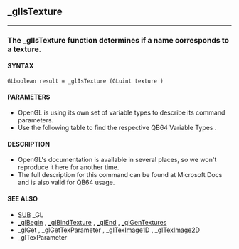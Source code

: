 ## _glIsTexture
---

### The _glIsTexture function determines if a name corresponds to a texture.

#### SYNTAX

`GLboolean result = _glIsTexture (GLuint texture )`

#### PARAMETERS
* OpenGL is using its own set of variable types to describe its command parameters.
* Use the following table to find the respective QB64 Variable Types .


#### DESCRIPTION
* OpenGL's documentation is available in several places, so we won't reproduce it here for another time.
* The full description for this command can be found at Microsoft Docs and is also valid for QB64 usage.


#### SEE ALSO
* [SUB](./SUB.md) _GL
* [_glBegin](./_glBegin.md) , [_glBindTexture](./_glBindTexture.md) , [_glEnd](./_glEnd.md) , [_glGenTextures](./_glGenTextures.md)
* _glGet , _glGetTexParameter , [_glTexImage1D](./_glTexImage1D.md) , [_glTexImage2D](./_glTexImage2D.md)
* _glTexParameter

